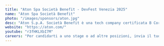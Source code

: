 ```yaml
---
title: "Aton Spa Società Benefit - DevFest Venezia 2025"
name: "Aton Spa Società Benefit"
photo: "/images/sponsors/aton.jpg"
desc: "Aton S.p.A. Società Benefit è una tech company certificata B Corp e Great Place to Work, che accompagna le aziende nella trasformazione digitale sostenibile delle vendite omnichannel, dei processi di tracciabilità e supply chain. Ci guidano valori, passioni, entusiasmo, spontaneità, curiosità, voglia di sperimentare con l'obiettivo comune di generare valore."
website: "https://aton.com/"
youtube: "r3fHKLXbI7M"
careers: "Per candidarti a uno stage o ad altre posizioni, invia il tuo CV e una breve presentazione a <a href='mailto:federica.digiorgio@aton.com'>federica.digiorgio@aton.com</a>. In alternativa, consulta le nostre posizioni aperte e candidati direttamente tramite il sito: <a href='https://aton.com/lavora-con-noi'>aton.com/lavora-con-noi</a>"
---
```

